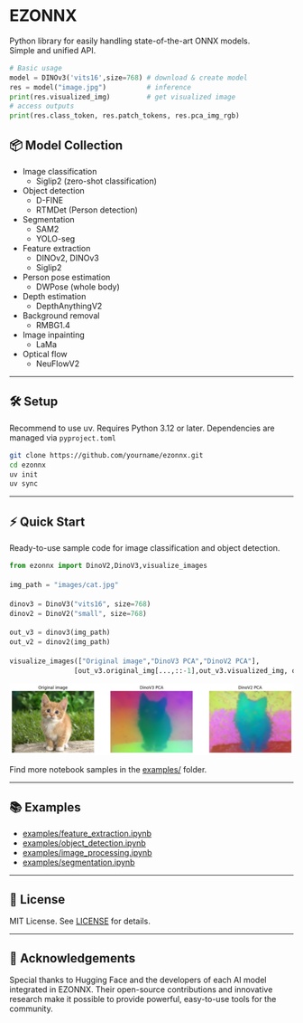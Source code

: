 # EZONNX
Python library for easily handling state-of-the-art ONNX models.  
Simple and unified API.
```python
# Basic usage
model = DINOv3('vits16',size=768) # download & create model
res = model("image.jpg")          # inference
print(res.visualized_img)         # get visualized image
# access outputs
print(res.class_token, res.patch_tokens, res.pca_img_rgb)
```

## 📦 Model Collection

- Image classification  
    - Siglip2 (zero-shot classification)
- Object detection
    - D-FINE
    - RTMDet (Person detection)
- Segmentation
    - SAM2
    - YOLO-seg
- Feature extraction
    - DINOv2, DINOv3
    - Siglip2
- Person pose estimation
    - DWPose (whole body)
- Depth estimation
    - DepthAnythingV2
- Background removal
    - RMBG1.4
- Image inpainting
    - LaMa
- Optical flow
    - NeuFlowV2
---

## 🛠️ Setup
Recommend to use uv.
Requires Python 3.12 or later. Dependencies are managed via `pyproject.toml`

```sh
git clone https://github.com/yourname/ezonnx.git
cd ezonnx
uv init
uv sync
```

---

## ⚡ Quick Start

Ready-to-use sample code for image classification and object detection.

```python
from ezonnx import DinoV2,DinoV3,visualize_images

img_path = "images/cat.jpg"

dinov3 = DinoV3("vits16", size=768)
dinov2 = DinoV2("small", size=768)

out_v3 = dinov3(img_path)
out_v2 = dinov2(img_path)

visualize_images(["Original image","DinoV3 PCA","DinoV2 PCA"], 
                [out_v3.original_img[...,::-1],out_v3.visualized_img, out_v2.visualized_img])
```
<img src=./assets/quickstart.jpg  width=800 /> 

Find more notebook samples in the [examples/](examples/) folder.

---

## 📚 Examples

- [examples/feature_extraction.ipynb](examples/feature_extraction.ipynb)
- [examples/object_detection.ipynb](examples/object_detection.ipynb)
- [examples/image_processing.ipynb](examples/image_processing.ipynb)
- [examples/segmentation.ipynb](examples/segmentation.ipynb)

---

## 📝 License

MIT License. See [LICENSE](LICENSE) for details.

---


## 🙏 Acknowledgements  

Special thanks to Hugging Face and the developers of each AI model integrated in EZONNX. Their open-source contributions and innovative research make it possible to provide powerful, easy-to-use tools for the community.